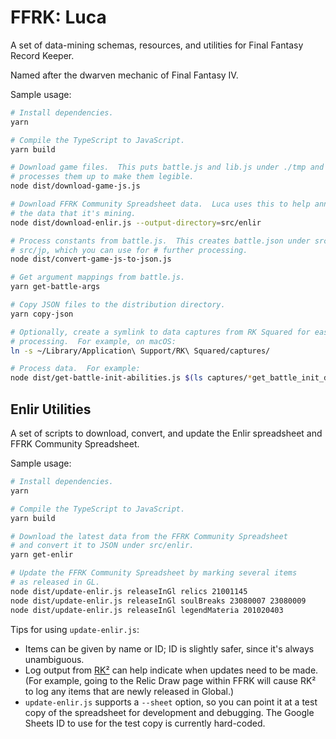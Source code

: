# FFRK: Luca

A set of data-mining schemas, resources, and utilities for Final Fantasy Record Keeper.

Named after the dwarven mechanic of Final Fantasy IV.

Sample usage:

```sh
# Install dependencies.
yarn

# Compile the TypeScript to JavaScript.
yarn build

# Download game files.  This puts battle.js and lib.js under ./tmp and
# processes them up to make them legible.
node dist/download-game-js.js

# Download FFRK Community Spreadsheet data.  Luca uses this to help annotate
# the data that it's mining.
node dist/download-enlir.js --output-directory=src/enlir

# Process constants from battle.js.  This creates battle.json under src/gl and
# src/jp, which you can use for # further processing.
node dist/convert-game-js-to-json.js

# Get argument mappings from battle.js.
yarn get-battle-args

# Copy JSON files to the distribution directory.
yarn copy-json

# Optionally, create a symlink to data captures from RK Squared for easier
# processing.  For example, on macOS:
ln -s ~/Library/Application\ Support/RK\ Squared/captures/

# Process data.  For example:
node dist/get-battle-init-abilities.js $(ls captures/*get_battle_init_data.json | tail -n 1)
```

## Enlir Utilities

A set of scripts to download, convert, and update the Enlir spreadsheet and FFRK Community Spreadsheet.

Sample usage:

```sh
# Install dependencies.
yarn

# Compile the TypeScript to JavaScript.
yarn build

# Download the latest data from the FFRK Community Spreadsheet
# and convert it to JSON under src/enlir.
yarn get-enlir

# Update the FFRK Community Spreadsheet by marking several items
# as released in GL.
node dist/update-enlir.js releaseInGl relics 21001145
node dist/update-enlir.js releaseInGl soulBreaks 23080007 23080009
node dist/update-enlir.js releaseInGl legendMateria 201020403
```

Tips for using `update-enlir.js`:

- Items can be given by name or ID; ID is slightly safer, since it's always unambiguous.
- Log output from [RK²](https://www.rk-squared.com/) can help indicate when updates need to be made. (For example, going to the Relic Draw page within FFRK will cause RK² to log any items that are newly released in Global.)
- `update-enlir.js` supports a `--sheet` option, so you can point it at a test copy of the spreadsheet for development and debugging. The Google Sheets ID to use for the test copy is currently hard-coded.
